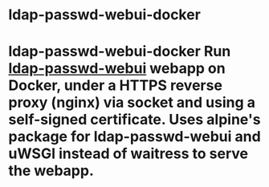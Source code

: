 # ldap-passwd-webui-docker
# ldap-passwd-webui-docker Run [ldap-passwd-webui](https://github.com/jirutka/ldap-passwd-webui) webapp on Docker, under a HTTPS reverse proxy (nginx) via socket and using a self-signed certificate.  Uses alpine's package for ldap-passwd-webui and uWSGI instead of waitress to serve the webapp.
